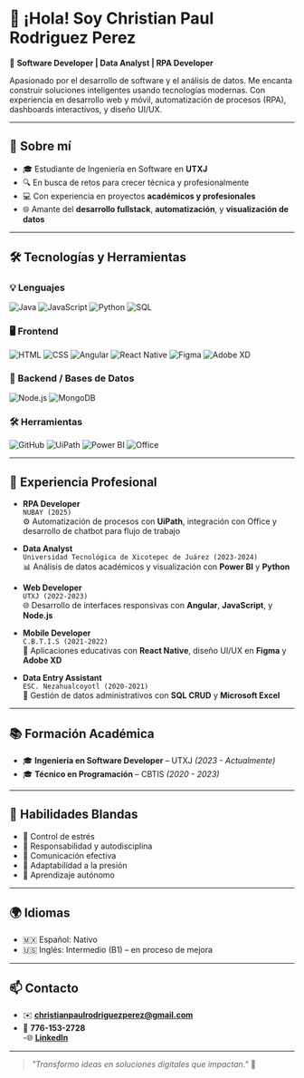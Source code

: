 # 👋 ¡Hola! Soy Christian Paul Rodriguez Perez

🎯 **Software Developer | Data Analyst | RPA Developer**

Apasionado por el desarrollo de software y el análisis de datos. Me encanta construir soluciones inteligentes usando tecnologías modernas. Con experiencia en desarrollo web y móvil, automatización de procesos (RPA), dashboards interactivos, y diseño UI/UX.

---

## 🚀 Sobre mí

- 🎓 Estudiante de Ingeniería en Software en **UTXJ**
- 🔍 En busca de retos para crecer técnica y profesionalmente
- 💻 Con experiencia en proyectos **académicos y profesionales**
- 🌐 Amante del **desarrollo fullstack**, **automatización**, y **visualización de datos**

---

## 🛠️ Tecnologías y Herramientas

### 💡 Lenguajes
![Java](https://img.shields.io/badge/Java-ED8B00?style=for-the-badge&logo=java&logoColor=white)
![JavaScript](https://img.shields.io/badge/JavaScript-F0DB4F?style=for-the-badge&logo=javascript&logoColor=black)
![Python](https://img.shields.io/badge/Python-3776AB?style=for-the-badge&logo=python&logoColor=white)
![SQL](https://img.shields.io/badge/SQL-4479A1?style=for-the-badge&logo=mysql&logoColor=white)

### 🖥️ Frontend
![HTML](https://img.shields.io/badge/HTML5-e34c26?style=for-the-badge&logo=html5&logoColor=white)
![CSS](https://img.shields.io/badge/CSS3-264de4?style=for-the-badge&logo=css3&logoColor=white)
![Angular](https://img.shields.io/badge/Angular-DD0031?style=for-the-badge&logo=angular&logoColor=white)
![React Native](https://img.shields.io/badge/React_Native-61DAFB?style=for-the-badge&logo=react&logoColor=black)
![Figma](https://img.shields.io/badge/Figma-F24E1E?style=for-the-badge&logo=figma&logoColor=white)
![Adobe XD](https://img.shields.io/badge/Adobe%20XD-FF61F6?style=for-the-badge&logo=adobexd&logoColor=white)

### 🧠 Backend / Bases de Datos
![Node.js](https://img.shields.io/badge/Node.js-339933?style=for-the-badge&logo=nodedotjs&logoColor=white)
![MongoDB](https://img.shields.io/badge/MongoDB-47A248?style=for-the-badge&logo=mongodb&logoColor=white)

### 🛠 Herramientas
![GitHub](https://img.shields.io/badge/GitHub-181717?style=for-the-badge&logo=github)
![UiPath](https://img.shields.io/badge/UiPath-FE5C00?style=for-the-badge&logo=uipath&logoColor=white)
![Power BI](https://img.shields.io/badge/Power%20BI-F2C811?style=for-the-badge&logo=powerbi&logoColor=black)
![Office](https://img.shields.io/badge/Microsoft%20Office-D83B01?style=for-the-badge&logo=microsoft-office&logoColor=white)

---

## 💼 Experiencia Profesional

- **RPA Developer**  
  `NUBAY (2025)`  
  ⚙️ Automatización de procesos con **UiPath**, integración con Office y desarrollo de chatbot para flujo de trabajo


- **Data Analyst**  
  `Universidad Tecnológica de Xicotepec de Juárez (2023-2024)`  
  📊 Análisis de datos académicos y visualización con **Power BI** y **Python**


- **Web Developer**  
  `UTXJ (2022-2023)`  
  🌐 Desarrollo de interfaces responsivas con **Angular**, **JavaScript**, y **Node.js**

- **Mobile Developer**  
  `C.B.T.I.S (2021-2022)`  
  📱 Aplicaciones educativas con **React Native**, diseño UI/UX en **Figma** y **Adobe XD**

- **Data Entry Assistant**  
  `ESC. Nezahualcoyotl (2020-2021)`  
  📁 Gestión de datos administrativos con **SQL CRUD** y **Microsoft Excel**

---

## 📚 Formación Académica

- 🎓 **Ingeniería en Software Developer** – UTXJ *(2023 - Actualmente)*
- 🎓 **Técnico en Programación** – CBTIS *(2020 - 2023)*

---

## 🧠 Habilidades Blandas

- 🔹 Control de estrés  
- 🔹 Responsabilidad y autodisciplina  
- 🔹 Comunicación efectiva  
- 🔹 Adaptabilidad a la presión  
- 🔹 Aprendizaje autónomo

---

## 🌍 Idiomas

- 🇲🇽 Español: Nativo  
- 🇺🇸 Inglés: Intermedio (B1) – en proceso de mejora

---

## 📫 Contacto

- ✉️ **[christianpaulrodriguezperez@gmail.com](mailto:christianpaulrodriguezperez@gmail.com)**  
- 📱 **776-153-2728**  
-🌐 **[LinkedIn](https://www.linkedin.com/in/christian-paul-rodriguez-perez-1616b3374/)**

---

> _"Transformo ideas en soluciones digitales que impactan."_ 🚀

